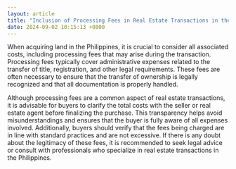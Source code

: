 ```yaml
---
layout: article
title: "Inclusion of Processing Fees in Real Estate Transactions in the Philippines"
date: 2024-09-02 10:15:13 +0800
---
```


<p>When acquiring land in the Philippines, it is crucial to consider all associated costs, including processing fees that may arise during the transaction. Processing fees typically cover administrative expenses related to the transfer of title, registration, and other legal requirements. These fees are often necessary to ensure that the transfer of ownership is legally recognized and that all documentation is properly handled.</p><p>Although processing fees are a common aspect of real estate transactions, it is advisable for buyers to clarify the total costs with the seller or real estate agent before finalizing the purchase. This transparency helps avoid misunderstandings and ensures that the buyer is fully aware of all expenses involved. Additionally, buyers should verify that the fees being charged are in line with standard practices and are not excessive. If there is any doubt about the legitimacy of these fees, it is recommended to seek legal advice or consult with professionals who specialize in real estate transactions in the Philippines.</p>